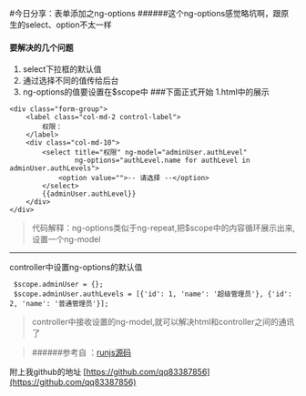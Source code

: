 <!--
author: 小莫
date: 2016-05-11
title: 表单添加之ng-options
tags: angularjs
category: ng-options
status: publish
summary: 我们在使用select>option的时候经常会遇到一些问题，这里是对ng-options使用的一些总结。
-->
#今日分享：表单添加之ng-options
######这个ng-options感觉略坑啊，跟原生的select、option不太一样

#### 要解决的几个问题
1. select下拉框的默认值
2. 通过选择不同的值传给后台
3. ng-options的值要设置在$scope中
###下面正式开始
1.html中的展示
```
<div class="form-group">
    <label class="col-md-2 control-label">
        权限：
    </label>
    <div class="col-md-10">
        <select title="权限" ng-model="adminUser.authLevel"
                ng-options="authLevel.name for authLevel in adminUser.authLevels">
            <option value="">-- 请选择 --</option>
        </select>
        {{adminUser.authLevel}}
    </div>
</div>
```
>代码解释：ng-options类似于ng-repeat,把$scope中的内容循环展示出来,设置一个ng-model

***
 controller中设置ng-options的默认值
```
 $scope.adminUser = {};
 $scope.adminUser.authLevels = [{'id': 1, 'name': '超级管理员'}, {'id': 2, 'name': '普通管理员'}];
```
>controller中接收设置的ng-model,就可以解决html和controller之间的通讯了

> ######参考自 ：[runjs源码](http://runjs.cn/code/nhi8ubrb)

附上我github的地址
   [https://github.com/qq83387856](https://github.com/qq83387856)
